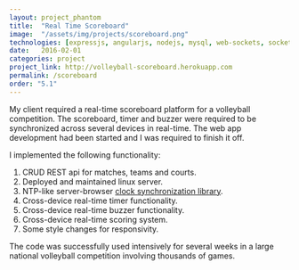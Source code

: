 ```yaml
---
layout: project_phantom
title:  "Real Time Scoreboard"
image:  "/assets/img/projects/scoreboard.png"
technologies: [expressjs, angularjs, nodejs, mysql, web-sockets, socket.io]
date:   2016-02-01
categories: project
project_link: http://volleyball-scoreboard.herokuapp.com
permalink: /scoreboard
order: "5.1"
---
```


My client required a real-time scoreboard platform for a volleyball competition. The scoreboard, timer and buzzer were required to be synchronized across several devices in real-time. The web app development had been started and I was required to finish it off.

I implemented the following functionality:

1. CRUD REST api for matches, teams and courts.
2. Deployed and maintained linux server.
3. NTP-like server-browser [clock synchronization library](/ng-server-time).
4. Cross-device real-time timer functionality.
5. Cross-device real-time buzzer functionality.
6. Cross-device real-time scoring system.
7. Some style changes for responsivity.


The code was successfully used intensively for several weeks in a large national volleyball competition involving thousands of games.
